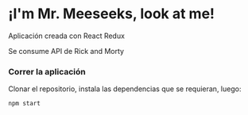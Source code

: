 # ¡I'm Mr. Meeseeks, look at me!

Aplicación creada con React Redux

Se consume API de Rick and Morty

### Correr la aplicación

Clonar el repositorio, instala las dependencias que se requieran, luego: 

`npm start`
